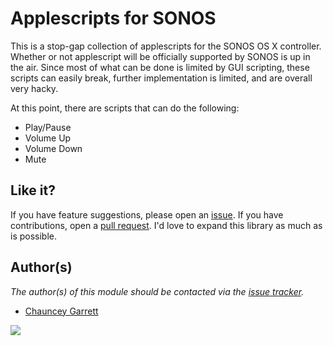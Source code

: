 # Applescripts for SONOS

This is a stop-gap collection of applescripts for the SONOS OS X controller. Whether or not applescript will be officially supported by SONOS is up in the air. Since most of what can be done is limited by GUI scripting, these scripts can easily break, further implementation is limited, and are overall very hacky.

At this point, there are scripts that can do the following:

- Play/Pause
- Volume Up
- Volume Down
- Mute

## Like it?

If you have feature suggestions, please open an [issue][1]. If you have contributions, open a [pull request][2]. I'd love to expand this library as much as is possible.

## Author(s)

*The author(s) of this module should be contacted via the [issue tracker][3].*

  - [Chauncey Garrett][4]

[![][5]](http://chauncey.io/about/index.html#donate)


[1]: https://github.com/chauncey-garrett/applescript-sonos/issues "chauncey-garrett/applescript-sonos/issues"
[2]: https://github.com/chauncey-garrett/applescript-sonos/pull-request "chauncey-garrett/applescript-sonos/pulls"
[3]: https://github.com/chauncey-garrett/applescript-sonos/issues "chauncey-garrett/applescript-sonos/issues"
[4]: https://github.com/chauncey-garrett "chauncey-garrett"
[5]: /img/donate.png
